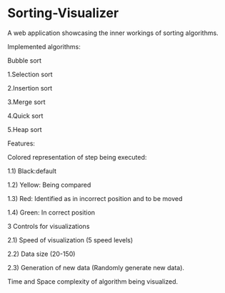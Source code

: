 # Sorting-Visualizer

A web application showcasing the inner workings of sorting algorithms.

Implemented algorithms:

Bubble sort

1.Selection sort

2.Insertion sort

3.Merge sort

4.Quick sort

5.Heap sort


Features:

Colored representation of step being executed: 

1.1) Black:default 

1.2) Yellow: Being compared 

1.3) Red: Identified as in incorrect position and to be moved 

1.4) Green: In correct position


3 Controls for visualizations 

2.1) Speed of visualization (5 speed levels) 

2.2) Data size (20-150) 

2.3) Generation of new data (Randomly generate new data).


Time and Space complexity of algorithm being visualized.

